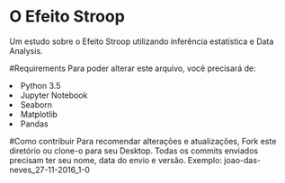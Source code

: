 # O Efeito Stroop
Um estudo sobre o Efeito Stroop utilizando inferência estatística e Data Analysis.

#Requirements
Para poder alterar este arquivo, você precisará de:

<li>Python 3.5</li>
<li>Jupyter Notebook</li>
<li>Seaborn</li>
<li>Matplotlib</li>
<li>Pandas</li>

#Como contribuir
Para recomendar alterações e atualizações, Fork este diretório ou clone-o para seu Desktop. Todas os commits enviados precisam ter seu 
nome, data do envio e versão. Exemplo: joao-das-neves_27-11-2016_1-0
